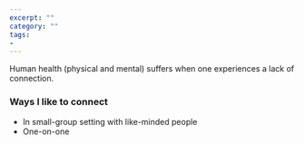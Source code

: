 ```yaml
---
excerpt: ""
category: ""
tags:
-
---
```

Human health (physical and mental) suffers when one experiences a lack of connection. 

### Ways I like to connect
- In small-group setting with like-minded people
- One-on-one